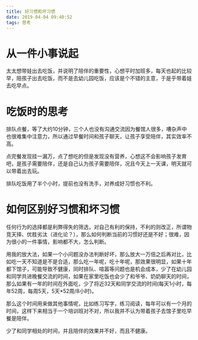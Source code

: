```yaml
---
title: 好习惯和坏习惯
date: 2019-04-04 09:40:52
tags: 思考
---
```


# 从一件小事说起

太太想带娃出去吃饭，并说明了陪伴的重要性，心想平时加班多，每天也起的比较早，陪孩子出去吃饭，而不是去幼儿园吃饭，应该是个不错的主意，于是乎带着娃去吃早点。

# 吃饭时的思考

排队点餐，等了大约10分钟，三个人也没有沟通交流因为餐馆人很多，嘈杂声中也很难集中注意力，所以通过早餐时间和孩子聊天，让孩子享受陪伴，其实效率不高。

点完餐发现挂一漏万，点了想吃的但是发现没有营养，心想这不会影响孩子发育吧，是孩子需要陪伴，还是自己认为孩子需要陪伴，况且今天上一天课，明天就可以带着出去玩。

排队吃饭用了半个小时，提前也没有洗手，对养成好习惯也不利。

# 如何区别好习惯和坏习惯

任何行为的选择都是利弊得失的筛选，对自己有利的保持，不利的则改正，所谓物竞天择、优胜劣汰（进化论？），那么如何判断当前的习惯好还是不好；很难，因为很小的一件事情，影响都不大，怎么判断。

用我的放大法，如果一个小问题没办法判断好坏，那么放大一万倍之后再对比，比如吃一天不知道是不是合适，那么吃一年呢，吃十年呢，那效果很明显，如果十年都下馆子，可能导致不健康，同时排队、喧嚣等问题也是机会成本，少了在幼儿园和同学共进晚餐交流的时间，如果在家里吃饭也会少了和爷爷、奶奶聊天的时间，那么如果有一年的时间在外面吃，少了将近32天和同学交流的时间(每天1小时，每年52周，每周5天，5天*52周/8小时)。

那么这个时间用来做其他事情呢，比如练习写字，练习阅读，每年可以有一个月的时间，这样下来相当于一个培训班对不对，所以我并不认为带着孩子去馆子里吃早餐是陪伴。

少了和同学相处的时间，并且陪伴的效果并不好，而且不健康。

